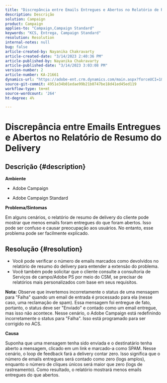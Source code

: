 ```yaml
---
title: "Discrepância entre Emails Entregues e Abertos no Relatório de Resumo do Delivery"
description: Descrição
solution: Campaign
product: Campaign
applies-to: "Campaign,Campaign Standard"
keywords: "KCS, Entrega, Campaign Standard"
resolution: Resolution
internal-notes: null
bug: false
article-created-by: Nayanika Chakravarty
article-created-date: "3/14/2023 2:40:36 PM"
article-published-by: Nayanika Chakravarty
article-published-date: "3/14/2023 3:03:08 PM"
version-number: 2
article-number: KA-21661
dynamics-url: "https://adobe-ent.crm.dynamics.com/main.aspx?forceUCI=1&pagetype=entityrecord&etn=knowledgearticle&id=0b21472c-76c2-ed11-83ff-6045bd006a22"
source-git-commit: 4951e34b01edae99b21b0747be18d41ed45ed119
workflow-type: tm+mt
source-wordcount: '264'
ht-degree: 4%

---
```


# Discrepância entre Emails Entregues e Abertos no Relatório de Resumo do Delivery

## Descrição {#description}


<b>Ambiente</b>

- Adobe Campaign

- Adobe Campaign Standard

<b>Problema/Sintomas</b>

Em alguns cenários, o relatório de resumo de delivery do cliente pode mostrar que menos emails foram entregues do que foram abertos. Isso pode ser confuso e causar preocupação aos usuários. No entanto, esse problema pode ser facilmente explicado.


## Resolução {#resolution}


- Você pode verificar o número de emails marcados como devolvidos no relatório de resumo do delivery para entender a extensão do problema.
- Você também pode solicitar que o cliente consulte a consultoria de Serviços de campo/Adobe PS por meio do CSM, se precisar de relatórios mais personalizados com base em seus requisitos.


<b>Nota:</b> Observe que invertemos incorretamente o status de uma mensagem para &quot;Falha&quot; quando um email de entrada é processado para ela (nesse caso, uma reclamação de spam). Essa mensagem foi entregue de fato, portanto, o status deve ser &quot;Enviado&quot; e contado como um email entregue, mas isso não acontece. Nesse cenário, o Adobe Campaign está redefinindo incorretamente o status para &quot;Falha&quot;. Isso está programado para ser corrigido no ACS.

<b>Causa</b>

Suponha que uma mensagem tenha sido enviada e o destinatário tenha aberto a mensagem, clicado em um link e marcado-a como SPAM. Nesse cenário, o loop de feedback fará a delivery contar zero. Isso significa que o número de emails entregues será contado como zero (logs amplos), enquanto o número de cliques únicos será maior que zero (logs de rastreamento). Como resultado, o relatório mostrará menos emails entregues do que abertos.
